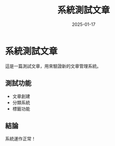 ﻿---
layout: post
title: 系統測試文章
categories: [生活分享]
tags: ["測試", "系統"]
date: 2025-01-17
excerpt: 
---

# 系統測試文章

這是一篇測試文章，用來驗證新的文章管理系統。

## 測試功能

- 文章創建
- 分類系統
- 標籤功能

## 結論

系統運作正常！
